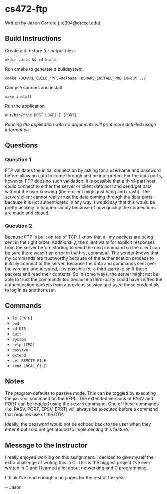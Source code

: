 cs472-ftp
===============
Written by Jason Carrete (jrc394@drexel.edu)

Build Instructions
------------------
Create a directory for output files

    mkdir build && cd build

Run cmake to generate a buildsystem

    cmake -DCMAKE_BUILD_TYPE=Release -DCMAKE_INSTALL_PREFIX=out ../

Compile sources and install

    make install

Run the application

    out/bin/ftpc HOST LOGFILE [PORT]

*Running the application with no arguments will print more detailed usage information*

Questions
---------
### Question 1

FTP validates the initial connection by asking for a username and password
before allowing data to come through and be interpreted. For the data ports,
however, FTP does no such validation. It is possible that a third-part host
could connect to either the server or client data port and send/get data
without the user knowing (there client might just hang and crash). The server/
client cannot really trust the data coming through the data ports because it is
not authenticated in any way. I would say that this would be pretty unlikely to
happen simply because of how quickly the connections are made and closed.

### Question 2

Because FTP is built on top of TCP, I know that all my packets are being sent
in the right order. Additionally, the client waits for explicit responses from
the server before starting to send the next command so the client can be sure
there wasn't an error in the first command. The sender knows that my commands
are trustworthy because of the authentication process to initially connect to
the server. Because the data and commands sent over the wire are unencrypted,
it is possible for a third-party to sniff these packets and read their
contents. So in some ways, the server might not be able to trust the commands
too because a third-party could have sniffed the authentication packets from a
previous session and used those credentials to log in as another user.

Commands
--------
- `ls [PATH]`
- `pwd`
- `cd DIR`
- `quit`
- `system`
- `help [CMD]`
- `passive`
- `extend`
- `get REMOTE_FILE`
- `send LOCAL_FILE`

Notes
-----
The program defaults to passive mode. This can be toggled by executing the
`passive` command on the REPL. The extended versions of PASV and PORT can be
toggled using the `extend` command. One of these commands
(i.e. PASV, PORT, EPSV, EPRT) will always be executed before a command that
requires use of the DTP.

Ideally, the password would not be echoed back to the user when they enter it
but I did not get around to implementing this feature.

Message to the Instructor
-------------------------
I really enjoyed working on this assignment. I decided to give myself the extra
challenge of writing this in C. This is the biggest project I've ever written
in C and I learned a lot about networking and C programming.

I think I've read enough man pages for the rest of the year.

~ Jason
